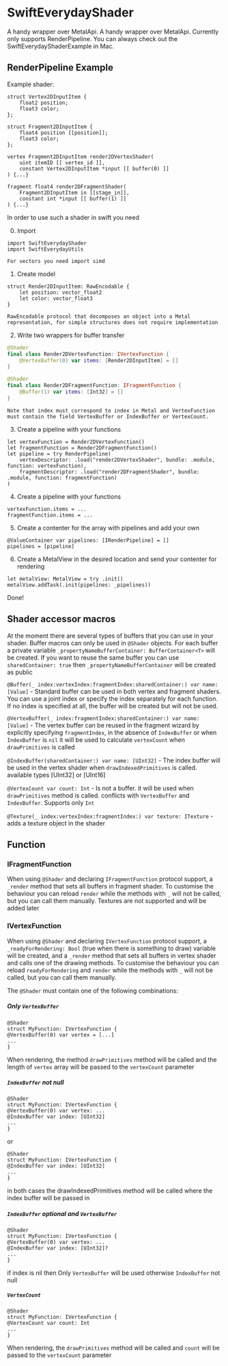 # SwiftEverydayShader

A handy wrapper over MetalApi. A handy wrapper over MetalApi. Currently only supports RenderPipeline. You can always check out the SwiftEverydayShaderExample in Mac.

## RenderPipeline Example

Example shader:

``` metal
struct Vertex2DInputItem {
    float2 position;
    float3 color;
};

struct Fragment2DInputItem {
    float4 position [[position]];
    float3 color;
};

vertex Fragment2DInputItem render2DVertexShader(
    uint itemID [[ vertex_id ]],
    constant Vertex2DInputItem *input [[ buffer(0) ]]
) {...}

fragment float4 render2DFragmentShader(
    Fragment2DInputItem in [[stage_in]],
    constant int *input [[ buffer(1) ]]
) {...}
```

In order to use such a shader in swift you need

0. Import 
```
import SwiftEverydayShader
import SwiftEverydayUtils
```
`For vectors you need import simd`

1. Create model
```
struct Render2DInputItem: RawEncodable {
    let position: vector_float2
    let color: vector_float3
}
```
`RawEncodable protocol that decomposes an object into a Metal representation, for simple structures does not require implementation`

2. Write two wrappers for buffer transfer
``` swift
@Shader
final class Render2DVertexFunction: IVertexFunction {
    @VertexBuffer(0) var items: [Render2DInputItem] = []
}

@Shader
final class Render2DFragmentFunction: IFragmentFunction {
    @Buffer(1) var items: [Int32] = []
}
```
`Note that index must correspond to index in Metal and VertexFunction must contain the field VertexBuffer or IndexBuffer or VertexCount.`

3. Create a pipeline with your functions
```
let vertexFunction = Render2DVertexFunction()
let fragmentFunction = Render2DFragmentFunction()
let pipeline = try RenderPipeline(
    vertexDescriptor: .load("render2DVertexShader", bundle: .module, function: vertexFunction),
    fragmentDescriptor: .load("render2DFragmentShader", bundle: .module, function: fragmentFunction)
)
```

4. Create a pipeline with your functions
```
vertexFunction.items = ...
fragmentFunction.items = ...
```

5. Сreate a contenter for the array with pipelines and add your own 
```
@ValueContainer var pipelines: [IRenderPipeline] = []
pipelines = [pipeline]
```

6. Create a MetalView in the desired location and send your contenter for rendering
```
let metalView: MetalView = try .init()
metalView.addTask(.init(pipelines: _pipelines))
```

Done!

## Shader accessor macros

At the moment there are several types of buffers that you can use in your shader. Buffer macros can only be used in `@Shader` objects. For each buffer a private variable `_propertyNameBufferContainer: BufferContainer<T>` will be created. If you want to reuse the same buffer you can use `sharedContainer: true` then `_propertyNameBufferContainer` will be created as public 

`@Buffer(_ index:vertexIndex:fragmentIndex:sharedContainer:) var name: [Value]` - Standard buffer can be used in both vertex and fragment shaders. You can use a joint index or specify the index separately for each function. If no index is specified at all, the buffer will be created but will not be used.

`@VertexBuffer(_ index:fragmentIndex:sharedContainer:) var name: [Value]` - The vertex buffer can be reused in the fragment wizard by explicitly specifying `fragmentIndex`, in the absence of `IndexBuffer` or when `IndexBuffer` is `nil` it will be used to calculate `vertexCount` when `drawPrimitives` is called

`@IndexBuffer(sharedContainer:) var name: [UInt32]` - The index buffer will be used in the vertex shader when `drawIndexedPrimitives` is called. available types [UInt32] or [UInt16]

`@VertexCount var count: Int` - Is not a buffer. it will be used when `drawPrimitives` method is called. conflicts with `VertexBuffer` and `IndexBuffer`. Supports only `Int`

`@Texture(_ index:vertexIndex:fragmentIndex:) var texture: ITexture` - adds a texture object in the shader

## Function

### IFragmentFunction

When using `@Shader` and declaring `IFragmentFunction` protocol support, a `_render` method that sets all buffers in fragment shader. To customise the behaviour you can reload  `render` while the methods with `_` will not be called, but you can call them manually. Textures are not supported and will be added later

### IVertexFunction

When using `@Shader` and declaring `IVertexFunction` protocol support, a `_readyForRendering: Bool` (true when there is something to draw) variable will be created, and a `_render` method that sets all buffers in vertex shader and calls one of the drawing methods. To customise the behaviour you can reload `readyForRendering` and `render` while the methods with `_` will not be called, but you can call them manually.

The `@Shader` must contain one of the following combinations:

##### Only `VertexBuffer`
```
@Shader
struct MyFunction: IVertexFunction {
@VertexBuffer(0) var vertex = [...]
...
}
```
When rendering, the method `drawPrimitives` method will be called and the length of `vertex` array will be passed to the `vertexCount` parameter  

##### `IndexBuffer` not null
```
@Shader
struct MyFunction: IVertexFunction {
@VertexBuffer(0) var vertex: ...
@IndexBuffer var index: [UInt32]
...
}
```
or
```
@Shader
struct MyFunction: IVertexFunction {
@IndexBuffer var index: [UInt32]
...
}
```
in both cases the drawIndexedPrimitives method will be called where the index buffer will be passed in

##### `IndexBuffer` optional and `VertexBuffer`
```
@Shader
struct MyFunction: IVertexFunction {
@VertexBuffer(0) var vertex: ...
@IndexBuffer var index: [UInt32]?
...
}
```
if index is nil then Only `VertexBuffer` will be used otherwise `IndexBuffer` not null


##### `VertexCount`
```
@Shader
struct MyFunction: IVertexFunction {
@VertexCount var count: Int
...
}
```

When rendering, the `drawPrimitives` method will be called and `count` will be passed to the `vertexCount` parameter
